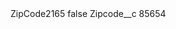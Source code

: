 <?xml version="1.0" encoding="UTF-8"?>
<CustomMetadata xmlns="http://soap.sforce.com/2006/04/metadata" xmlns:xsi="http://www.w3.org/2001/XMLSchema-instance" xmlns:xsd="http://www.w3.org/2001/XMLSchema">
    <label>ZipCode2165</label>
    <protected>false</protected>
    <values>
        <field>Zipcode__c</field>
        <value xsi:type="xsd:string">85654</value>
    </values>
</CustomMetadata>
